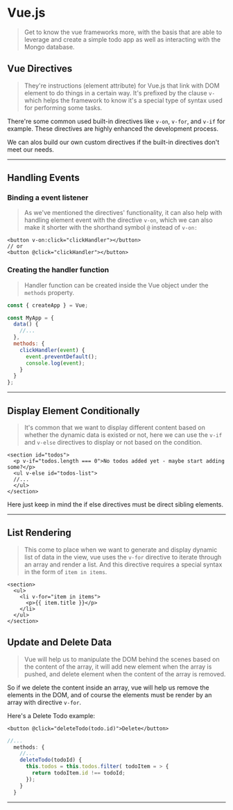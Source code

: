 # Vue.js
> Get to know the vue frameworks more, with the basis that are able to leverage and create a simple todo app as well as interacting with the Mongo database.

## Vue Directives
> They're instructions (element attribute) for Vue.js that link with DOM element to do things in a certain way. It's prefixed by the clause `v-`
which helps the framework to know it's a special type of syntax used for performing some tasks.

There're some common used built-in directives like `v-on`, `v-for`, and `v-if` for example. These directives are highly enhanced the development process.

We can alos build our own custom directives if the built-in directives don't meet our needs.

---

## Handling Events
### Binding a event listener
> As we've mentioned the directives' functionality, it can also help with handling element event with the directive `v-on`, 
which we can also make it shorter with the shorthand symbol `@` instead of `v-on:`
```vue
<button v-on:click="clickHandler"></button>
// or
<button @click="clickHandler"></button>
```
### Creating the handler function
> Handler function can be created inside the Vue object under the `methods` property.
```js
const { createApp } = Vue;

const MyApp = {
  data() {
    //...
  },
  methods: {
    clickHandler(event) {
      event.preventDefault();
      console.log(event);
    }
  }
};
```

---

## Display Element Conditionally
> It's common that we want to display different content based on whether the dynamic data is existed or not, here we can use the `v-if` and `v-else` directives to display or not based on the condition.

```vue
<section id="todos">
  <p v-if="todos.length === 0">No todos added yet - maybe start adding some?</p>
  <ul v-else id="todos-list">
  //...
  </ul>
</section>
```
Here just keep in mind the if else directives must be direct sibling elements.

---

## List Rendering
> This come to place when we want to generate and display dynamic list of data in the view, vue uses the `v-for` directive to iterate through an array and render a list. And this directive requires a special syntax in the form of `item in items`.
```vue
<section>
  <ul>
    <li v-for="item in items">
      <p>{{ item.title }}</p>
    </li>
  </ul>
</section>
```

## Update and Delete Data
> Vue will help us to manipulate the DOM behind the scenes based on the content of the array, it will add new element when the array is pushed, and delete element when the content of the array is removed.

So if we delete the content inside an array, vue will help us remove the elements in the DOM, and of course the elements must be render by an array with directive `v-for`.

Here's a Delete Todo example:
```vue
<button @click="deleteTodo(todo.id)">Delete</button>
```
```js
//...
  methods: {
    //...
    deleteTodo(todoId) {
      this.todos = this.todos.filter( todoItem = > {
        return todoItem.id !== todoId;
      });
    }
  }
```

---
